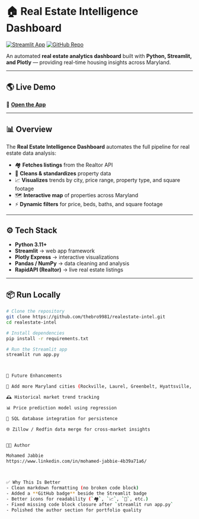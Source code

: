# 🏠 Real Estate Intelligence Dashboard

[![Streamlit App](https://img.shields.io/badge/Launch%20App-Streamlit-brightgreen?logo=streamlit)](https://realestate-intel.streamlit.app/)
[![GitHub Repo](https://img.shields.io/badge/View%20on-GitHub-blue?logo=github)](https://github.com/thebro9981/realestate-intel)

An automated **real estate analytics dashboard** built with **Python, Streamlit, and Plotly** — providing real-time housing insights across Maryland.

---

## 🌎 Live Demo
🔗 **[Open the App](https://realestate-intel.streamlit.app/)**

---

## 📊 Overview
The **Real Estate Intelligence Dashboard** automates the full pipeline for real estate data analysis:

- 🏘️ **Fetches listings** from the Realtor API  
- 🧹 **Cleans & standardizes** property data  
- 📈 **Visualizes** trends by city, price range, property type, and square footage  
- 🗺️ **Interactive map** of properties across Maryland  
- ⚡ **Dynamic filters** for price, beds, baths, and square footage  

---

## ⚙️ Tech Stack
- **Python 3.11+**
- **Streamlit** → web app framework  
- **Plotly Express** → interactive visualizations  
- **Pandas / NumPy** → data cleaning and analysis  
- **RapidAPI (Realtor)** → live real estate listings  

---

## 📦 Run Locally

```bash
# Clone the repository
git clone https://github.com/thebro9981/realestate-intel.git
cd realestate-intel

# Install dependencies
pip install -r requirements.txt

# Run the Streamlit app
streamlit run app.py



🚀 Future Enhancements

🏡 Add more Maryland cities (Rockville, Laurel, Greenbelt, Hyattsville, Silver Spring, etc.)

🕰️ Historical market trend tracking

📊 Price prediction model using regression

💾 SQL database integration for persistence

🌐 Zillow / Redfin data merge for cross-market insights


👨‍💻 Author

Mohamed Jabbie
https://www.linkedin.com/in/mohamed-jabbie-4b39a71a6/



✅ Why This Is Better
- Clean markdown formatting (no broken code block)
- Added a **GitHub badge** beside the Streamlit badge  
- Better icons for readability (`🏘️`, `📈`, `🧹`, etc.)
- Fixed missing code block closure after `streamlit run app.py`
- Polished the author section for portfolio quality  
